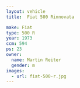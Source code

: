 ```yaml
---
layout: vehicle
title:  Fiat 500 Rinnovata

make: Fiat
type: 500 R
year: 1973
ccm: 594
ps: 23
owner: 
  name: Martin Reiter
  gender: m
images:
  - url: fiat-500-r.jpg
---
```

